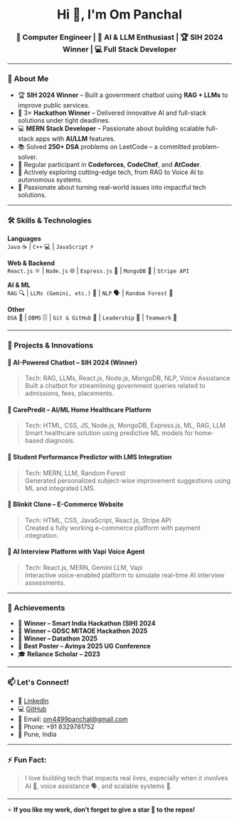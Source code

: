 <h1 align="center">Hi 👋, I'm Om Panchal</h1>
<h3 align="center">🚀 Computer Engineer | 🧠 AI & LLM Enthusiast | 🏆 SIH 2024 Winner | 💻 Full Stack Developer</h3>

---

### 🌟 About Me

- 🏆 **SIH 2024 Winner** – Built a government chatbot using **RAG + LLMs** to improve public services.
- 🤖 3× **Hackathon Winner** – Delivered innovative AI and full-stack solutions under tight deadlines.
- 💻 **MERN Stack Developer** – Passionate about building scalable full-stack apps with **AI/LLM** features.
- 📚 Solved **250+ DSA** problems on LeetCode – a committed problem-solver.
- 🎯 Regular participant in **Codeforces**, **CodeChef**, and **AtCoder**.
- 🧠 Actively exploring cutting-edge tech, from RAG to Voice AI to autonomous systems.
- 🔗 Passionate about turning real-world issues into impactful tech solutions.

---

### 🛠️ Skills & Technologies

**Languages**  
`Java` ☕ | `C++` 💻 | `JavaScript` ⚡

**Web & Backend**  
`React.js` ⚛️ | `Node.js` 🌐 | `Express.js` 🚀 | `MongoDB` 🍃 | `Stripe API`

**AI & ML**  
`RAG` 🔍 | `LLMs (Gemini, etc.)` 🤖 | `NLP` 🗣️ | `Random Forest` 🌲

**Other**  
`DSA` 🔢 | `DBMS` 🗄️ | `Git & GitHub` 🐙 | `Leadership` 👥 | `Teamwork` 🤝

---

### 🧪 Projects & Innovations

#### 🔹 **AI-Powered Chatbot – SIH 2024 (Winner)**
> Tech: RAG, LLMs, React.js, Node.js, MongoDB, NLP, Voice Assistance  
Built a chatbot for streamlining government queries related to admissions, fees, placements.

#### 🔹 **CarePredit – AI/ML Home Healthcare Platform**
> Tech: HTML, CSS, JS, Node.js, MongoDB, Express.js, ML, RAG, LLM  
Smart healthcare solution using predictive ML models for home-based diagnosis.

#### 🔹 **Student Performance Predictor with LMS Integration**
> Tech: MERN, LLM, Random Forest  
Generated personalized subject-wise improvement suggestions using ML and integrated LMS.

#### 🔹 **Blinkit Clone – E-Commerce Website**
> Tech: HTML, CSS, JavaScript, React.js, Stripe API  
Created a fully working e-commerce platform with payment integration.

#### 🔹 **AI Interview Platform with Vapi Voice Agent**
> Tech: React.js, MERN, Gemini LLM, Vapi  
Interactive voice-enabled platform to simulate real-time AI interview assessments.

---

### 🏅 Achievements

- 🥇 **Winner – Smart India Hackathon (SIH) 2024**
- 🥇 **Winner – GDSC MITAOE Hackathon 2025**
- 🥇 **Winner – Datathon 2025**
- 🥇 **Best Poster – Avinya 2025 UG Conference**
- 🎓 **Reliance Scholar – 2023**

---

### 📫 Let's Connect!

- 💼 [LinkedIn](https://www.linkedin.com/in/om-panchal-b8037a297)
- 💻 [GitHub](https://github.com/om-panchal-27)
- 📧 Email: om4499panchal@gmail.com
- 📱 Phone: +91 8329781752
- 📍 Pune, India

---

### ⚡ Fun Fact:
> I love building tech that impacts real lives, especially when it involves AI 🤖, voice assistance 🗣️, and scalable systems 🚀.

---

⭐ **If you like my work, don’t forget to give a star 🌟 to the repos!**
